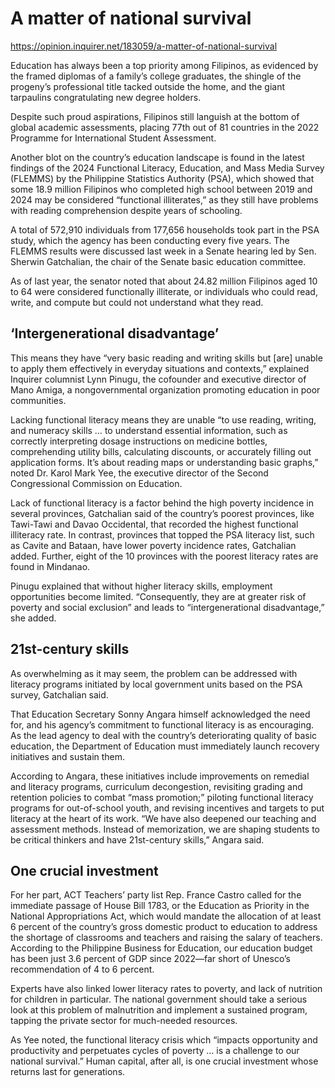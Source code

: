 # A matter of national survival

https://opinion.inquirer.net/183059/a-matter-of-national-survival



Education has always been a top priority among Filipinos, as evidenced by the framed diplomas of a family’s college graduates, the shingle of the progeny’s professional title tacked outside the home, and the giant tarpaulins congratulating new degree holders.

Despite such proud aspirations, Filipinos still languish at the bottom of global academic assessments, placing 77th out of 81 countries in the 2022 Programme for International Student Assessment.

Another blot on the country’s education landscape is found in the latest findings of the 2024 Functional Literacy, Education, and Mass Media Survey (FLEMMS) by the Philippine Statistics Authority (PSA), which showed that some 18.9 million Filipinos who completed high school between 2019 and 2024 may be considered “functional illiterates,” as they still have problems with reading comprehension despite years of schooling.

A total of 572,910 individuals from 177,656 households took part in the PSA study, which the agency has been conducting every five years. The FLEMMS results were discussed last week in a Senate hearing led by Sen. Sherwin Gatchalian, the chair of the Senate basic education committee.

As of last year, the senator noted that about 24.82 million Filipinos aged 10 to 64 were considered functionally illiterate, or individuals who could read, write, and compute but could not understand what they read.



##  ‘Intergenerational disadvantage’



This means they have “very basic reading and writing skills but [are] unable to apply them effectively in everyday situations and contexts,” explained Inquirer columnist Lynn Pinugu, the cofounder and executive director of Mano Amiga, a nongovernmental organization promoting education in poor communities.

Lacking functional literacy means they are unable “to use reading, writing, and numeracy skills … to understand essential information, such as correctly interpreting dosage instructions on medicine bottles, comprehending utility bills, calculating discounts, or accurately filling out application forms. It’s about reading maps or understanding basic graphs,” noted Dr. Karol Mark Yee, the executive director of the Second Congressional Commission on Education.

Lack of functional literacy is a factor behind the high poverty incidence in several provinces, Gatchalian said of the country’s poorest provinces, like Tawi-Tawi and Davao Occidental, that recorded the highest functional illiteracy rate. In contrast, provinces that topped the PSA literacy list, such as Cavite and Bataan, have lower poverty incidence rates, Gatchalian added. Further, eight of the 10 provinces with the poorest literacy rates are found in Mindanao.

Pinugu explained that without higher literacy skills, employment opportunities become limited. “Consequently, they are at greater risk of poverty and social exclusion” and leads to “intergenerational disadvantage,” she added.



##  21st-century skills



As overwhelming as it may seem, the problem can be addressed with literacy programs initiated by local government units based on the PSA survey, Gatchalian said.

That Education Secretary Sonny Angara himself acknowledged the need for, and his agency’s commitment to functional literacy is as encouraging. As the lead agency to deal with the country’s deteriorating quality of basic education, the Department of Education must immediately launch recovery initiatives and sustain them.

According to Angara, these initiatives include improvements on remedial and literacy programs, curriculum decongestion, revisiting grading and retention policies to combat “mass promotion;” piloting functional literacy programs for out-of-school youth, and revising incentives and targets to put literacy at the heart of its work. “We have also deepened our teaching and assessment methods. Instead of memorization, we are shaping students to be critical thinkers and have 21st-century skills,” Angara said.



##  One crucial investment



For her part, ACT Teachers’ party list Rep. France Castro called for the immediate passage of House Bill 1783, or the Education as Priority in the National Appropriations Act, which would mandate the allocation of at least 6 percent of the country’s gross domestic product to education to address the shortage of classrooms and teachers and raising the salary of teachers. According to the Philippine Business for Education, our education budget has been just 3.6 percent of GDP since 2022—far short of Unesco’s recommendation of 4 to 6 percent.

Experts have also linked lower literacy rates to poverty, and lack of nutrition for children in particular. The national government should take a serious look at this problem of malnutrition and implement a sustained program, tapping the private sector for much-needed resources.

As Yee noted, the functional literacy crisis which “impacts opportunity and productivity and perpetuates cycles of poverty … is a challenge to our national survival.” Human capital, after all, is one crucial investment whose returns last for generations.